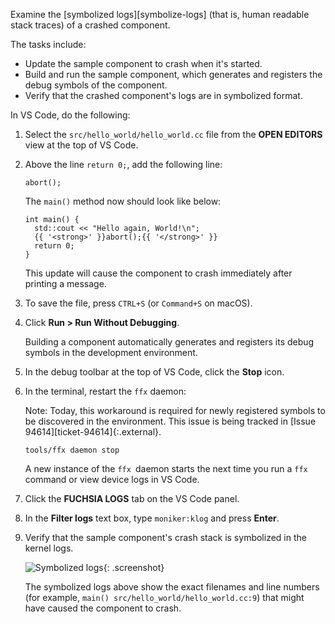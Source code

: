 Examine the [symbolized logs][symbolize-logs] (that is, human readable stack
traces) of a crashed component.

The tasks include:

- Update the sample component to crash when it's started.
- Build and run the sample component, which generates and registers the debug
  symbols of the component.
- Verify that the crashed component's logs are in symbolized format.

In VS Code, do the following:

1. Select the `src/hello_world/hello_world.cc` file from the **OPEN EDITORS**
   view at the top of VS Code.

1. Above the line `return 0;`, add the following line:

   ```
   abort();
   ```

   The `main()` method now should look like below:

   ```none {:.devsite-disable-click-to-copy}
   int main() {
     std::cout << "Hello again, World!\n";
     {{ '<strong>' }}abort();{{ '</strong>' }}
     return 0;
   }
   ```

   This update will cause the component to crash immediately after printing a
   message.

1. To save the file, press `CTRL+S` (or `Command+S` on macOS).

1. Click **Run > Run Without Debugging**.

   Building a component automatically generates and registers its debug symbols
   in the development environment.

1. In the debug toolbar at the top of VS Code, click the **Stop** icon.

1. In the terminal, restart the `ffx` daemon:

   Note: Today, this workaround is required for newly registered symbols to be
   discovered in the environment. This issue is being tracked in
   [Issue 94614][ticket-94614]{:.external}.

   ```posix-terminal
   tools/ffx daemon stop
   ```

   A new instance of the `ffx `daemon starts the next time you run a `ffx`
   command or view device logs in VS Code.

1. Click the **FUCHSIA LOGS** tab on the VS Code panel.

1. In the **Filter logs** text box, type `moniker:klog` and press
   **Enter**.

1. Verify that the sample component's crash stack is symbolized in the kernel
   logs.

   ![Symbolized logs](/docs/get-started/sdk/images/get-started-vscode-symbolized-logs.png "Symbolized Fuchsia logs shown in VS Code"){: .screenshot}

   The symbolized logs above show the exact filenames and line numbers
   (for example, `main() src/hello_world/hello_world.cc:9`) that might have
   caused the component to crash.
